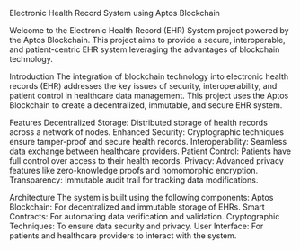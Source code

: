 Electronic Health Record System using Aptos Blockchain

Welcome to the Electronic Health Record (EHR) System project powered by the Aptos Blockchain. This project aims to provide a secure, interoperable, and patient-centric EHR system leveraging the advantages of blockchain technology.

Introduction
The integration of blockchain technology into electronic health records (EHR) addresses the key issues of security, interoperability, and patient control in healthcare data management. This project uses the Aptos Blockchain to create a decentralized, immutable, and secure EHR system.

Features
Decentralized Storage: Distributed storage of health records across a network of nodes.
Enhanced Security: Cryptographic techniques ensure tamper-proof and secure health records.
Interoperability: Seamless data exchange between healthcare providers.
Patient Control: Patients have full control over access to their health records.
Privacy: Advanced privacy features like zero-knowledge proofs and homomorphic encryption.
Transparency: Immutable audit trail for tracking data modifications.

Architecture
The system is built using the following components:
Aptos Blockchain: For decentralized and immutable storage of EHRs.
Smart Contracts: For automating data verification and validation.
Cryptographic Techniques: To ensure data security and privacy.
User Interface: For patients and healthcare providers to interact with the system.
